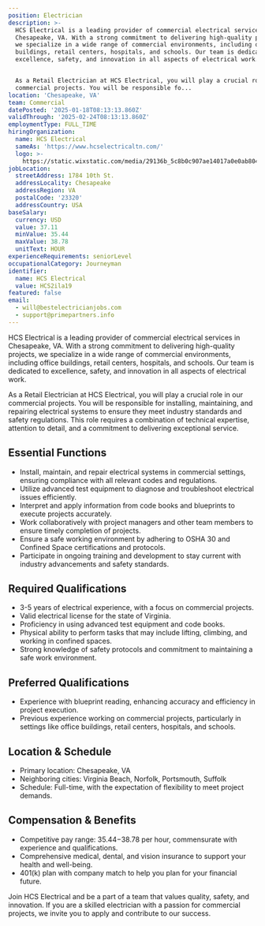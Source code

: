 ```yaml
---
position: Electrician
description: >-
  HCS Electrical is a leading provider of commercial electrical services in
  Chesapeake, VA. With a strong commitment to delivering high-quality projects,
  we specialize in a wide range of commercial environments, including office
  buildings, retail centers, hospitals, and schools. Our team is dedicated to
  excellence, safety, and innovation in all aspects of electrical work.


  As a Retail Electrician at HCS Electrical, you will play a crucial role in our
  commercial projects. You will be responsible fo...
location: 'Chesapeake, VA'
team: Commercial
datePosted: '2025-01-18T08:13:13.860Z'
validThrough: '2025-02-24T08:13:13.860Z'
employmentType: FULL_TIME
hiringOrganization:
  name: HCS Electrical
  sameAs: 'https://www.hcselectricaltn.com/'
  logo: >-
    https://static.wixstatic.com/media/29136b_5c8b0c907ae14017a0e0ab8046606ac9~mv2.png/v1/crop/x_63,y_193,w_388,h_118/fill/w_398,h_120,al_c,lg_1,q_85,enc_avif,quality_auto/Android%20Playstore%20Logo.png
jobLocation:
  streetAddress: 1784 10th St.
  addressLocality: Chesapeake
  addressRegion: VA
  postalCode: '23320'
  addressCountry: USA
baseSalary:
  currency: USD
  value: 37.11
  minValue: 35.44
  maxValue: 38.78
  unitText: HOUR
experienceRequirements: seniorLevel
occupationalCategory: Journeyman
identifier:
  name: HCS Electrical
  value: HCS2ila19
featured: false
email:
  - will@bestelectricianjobs.com
  - support@primepartners.info
---
```




HCS Electrical is a leading provider of commercial electrical services in Chesapeake, VA. With a strong commitment to delivering high-quality projects, we specialize in a wide range of commercial environments, including office buildings, retail centers, hospitals, and schools. Our team is dedicated to excellence, safety, and innovation in all aspects of electrical work.

As a Retail Electrician at HCS Electrical, you will play a crucial role in our commercial projects. You will be responsible for installing, maintaining, and repairing electrical systems to ensure they meet industry standards and safety regulations. This role requires a combination of technical expertise, attention to detail, and a commitment to delivering exceptional service.

## Essential Functions

- Install, maintain, and repair electrical systems in commercial settings, ensuring compliance with all relevant codes and regulations.
- Utilize advanced test equipment to diagnose and troubleshoot electrical issues efficiently.
- Interpret and apply information from code books and blueprints to execute projects accurately.
- Work collaboratively with project managers and other team members to ensure timely completion of projects.
- Ensure a safe working environment by adhering to OSHA 30 and Confined Space certifications and protocols.
- Participate in ongoing training and development to stay current with industry advancements and safety standards.

## Required Qualifications

- 3-5 years of electrical experience, with a focus on commercial projects.
- Valid electrical license for the state of Virginia.
- Proficiency in using advanced test equipment and code books.
- Physical ability to perform tasks that may include lifting, climbing, and working in confined spaces.
- Strong knowledge of safety protocols and commitment to maintaining a safe work environment.

## Preferred Qualifications

- Experience with blueprint reading, enhancing accuracy and efficiency in project execution.
- Previous experience working on commercial projects, particularly in settings like office buildings, retail centers, hospitals, and schools.

## Location & Schedule

- Primary location: Chesapeake, VA
- Neighboring cities: Virginia Beach, Norfolk, Portsmouth, Suffolk
- Schedule: Full-time, with the expectation of flexibility to meet project demands.

## Compensation & Benefits

- Competitive pay range: $35.44-$38.78 per hour, commensurate with experience and qualifications.
- Comprehensive medical, dental, and vision insurance to support your health and well-being.
- 401(k) plan with company match to help you plan for your financial future.

Join HCS Electrical and be a part of a team that values quality, safety, and innovation. If you are a skilled electrician with a passion for commercial projects, we invite you to apply and contribute to our success.
